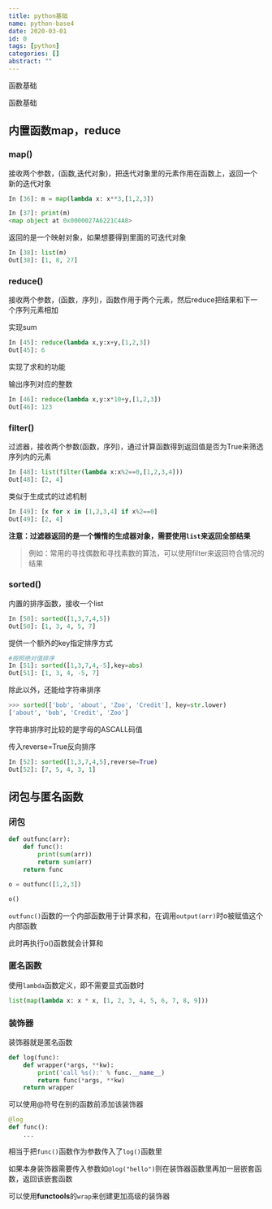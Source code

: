 ```yaml
---
title: python基础
name: python-base4
date: 2020-03-01
id: 0
tags: [python]
categories: []
abstract: ""
---
```



函数基础


<!--more-->


函数基础

<!--more-->

## 内置函数map，reduce

### map()

接收两个参数，(函数,迭代对象)，把迭代对象里的元素作用在函数上，返回一个新的迭代对象

```python
In [36]: m = map(lambda x: x**3,[1,2,3])

In [37]: print(m)
<map object at 0x0000027A6221C4A8>
```

返回的是一个映射对象，如果想要得到里面的可迭代对象

```python
In [38]: list(m)
Out[38]: [1, 8, 27]
```

### reduce()

接收两个参数，(函数，序列)，函数作用于两个元素，然后reduce把结果和下一个序列元素相加

实现sum

```python
In [45]: reduce(lambda x,y:x+y,[1,2,3])
Out[45]: 6
```

实现了求和的功能

输出序列对应的整数

```python
In [46]: reduce(lambda x,y:x*10+y,[1,2,3])
Out[46]: 123
```

### filter()

过滤器，接收两个参数(函数，序列)，通过计算函数得到返回值是否为True来筛选序列内的元素

```python
In [48]: list(filter(lambda x:x%2==0,[1,2,3,4]))
Out[48]: [2, 4]
```

类似于生成式的过滤机制

```python
In [49]: [x for x in [1,2,3,4] if x%2==0]
Out[49]: [2, 4]
```

**注意：过滤器返回的是一个懒惰的生成器对象，需要使用`list`来返回全部结果**

> 例如：常用的寻找偶数和寻找素数的算法，可以使用filter来返回符合情况的结果

### sorted()

内置的排序函数，接收一个list

```python
In [50]: sorted([1,3,7,4,5])
Out[50]: [1, 3, 4, 5, 7]
```

提供一个额外的key指定排序方式

```python
#按照绝对值排序
In [51]: sorted([1,3,7,4,-5],key=abs)
Out[51]: [1, 3, 4, -5, 7]
```

除此以外，还能给字符串排序

```python
>>> sorted(['bob', 'about', 'Zoo', 'Credit'], key=str.lower)
['about', 'bob', 'Credit', 'Zoo']
```

字符串排序时比较的是字母的ASCALL码值

传入reverse=True反向排序

```python
In [52]: sorted([1,3,7,4,5],reverse=True)
Out[52]: [7, 5, 4, 3, 1]
```

## 闭包与匿名函数

### 闭包

```python
def outfunc(arr):
    def func():
        print(sum(arr))
        return sum(arr)
    return func

o = outfunc([1,2,3])

o()
```

`outfunc()`函数的一个内部函数用于计算求和，在调用`output(arr)`时o被赋值这个内部函数

此时再执行o()函数就会计算和

### 匿名函数

使用`lambda`函数定义，即不需要显式函数时

```python
list(map(lambda x: x * x, [1, 2, 3, 4, 5, 6, 7, 8, 9]))
```

### 装饰器

装饰器就是匿名函数

```python
def log(func):
    def wrapper(*args, **kw):
        print('call %s():' % func.__name__)
        return func(*args, **kw)
    return wrapper
```

可以使用@符号在别的函数前添加该装饰器

```python
@log
def func():
    ...
```

相当于把`func()`函数作为参数传入了`log()`函数里

如果本身装饰器需要传入参数如`@log("hello")`则在装饰器函数里再加一层嵌套函数，返回该嵌套函数

可以使用**functools**的`wrap`来创建更加高级的装饰器